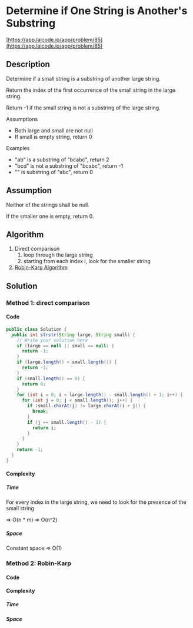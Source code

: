 <!----- Conversion time: 0.691 seconds.


Using this Markdown file:

1. Cut and paste this output into your source file.
2. See the notes and action items below regarding this conversion run.
3. Check the rendered output (headings, lists, code blocks, tables) for proper
   formatting and use a linkchecker before you publish this page.

Conversion notes:

* GD2md-html version 1.0β13
* Thu Jan 10 2019 04:37:57 GMT-0800 (PST)
* Source doc: https://docs.google.com/open?id=1hiEuklb1HfNGYZznalcTguAEmhB8m8PiPufzhAOw89A
----->



# Determine if One String is Another's Substring

[https://app.laicode.io/app/problem/85](https://app.laicode.io/app/problem/85)


## Description

Determine if a small string is a substring of another large string.

Return the index of the first occurrence of the small string in the large string.

Return -1 if the small string is not a substring of the large string.

Assumptions



*   Both large and small are not null
*   If small is empty string, return 0

Examples



*   "ab" is a substring of "bcabc", return 2
*   "bcd" is not a substring of "bcabc", return -1
*   "" is substring of "abc", return 0


## Assumption

Neither of the strings shall be null.

If the smaller one is empty, return 0.


## Algorithm



1.  Direct comparison
    1.  loop through the large string
    1.  starting from each index i, look for the smaller string
1.  [Robin-Karp Algorithm](https://en.wikipedia.org/wiki/Rabin%E2%80%93Karp_algorithm)


## Solution


### Method 1: direct comparison


#### Code


```java
public class Solution {
  public int strstr(String large, String small) {
    // Write your solution here
    if (large == null || small == null) {
      return -1;
    }
    if (large.length() < small.length()) {
      return -1;
    }
    if (small.length() == 0) {
      return 0;
    }
    for (int i = 0; i < large.length() - small.length() + 1; i++) {
      for (int j = 0; j < small.length(); j++) {
        if (small.charAt(j) != large.charAt(i + j)) {
          break;
        }
        if (j == small.length() - 1) {
          return i;
        }
      }
    }
    return -1;
  }
}
```



#### Complexity


##### Time

For every index in the large string, we need to look for the presence of the small string

⇒ O(n * m) ⇒ O(n^2)


##### Space

Constant space ⇒ O(1)




### Method 2: Robin-Karp


#### Code


#### Complexity


##### Time


##### Space


<!-- GD2md-html version 1.0β13 -->

